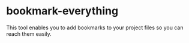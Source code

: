 # bookmark-everything
This tool enables you to add bookmarks to your project files so you can reach them easily.
